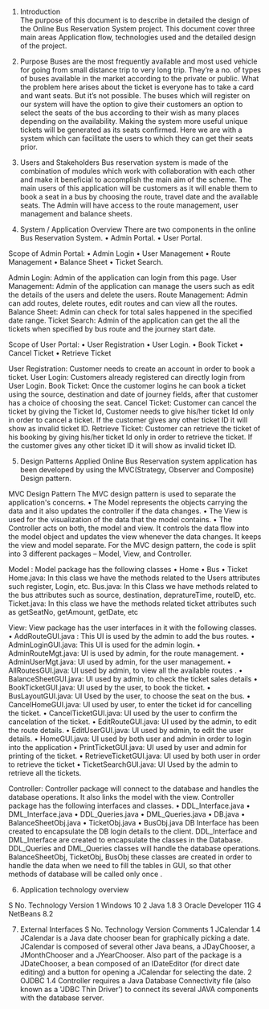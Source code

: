 
1.	Introduction	
The purpose of this document is to describe in detailed the design of the Online Bus Reservation System project. This document cover three main areas Application flow, technologies used and the detailed design of the project. 
2.	Purpose 
Buses are the most frequently available and most used vehicle for going from small distance trip to very long trip. They’re a no. of types of buses available in the market according to the private or public. What the problem here arises about the ticket is everyone has to take a card and want seats. But it’s not possible. The buses which will register on our system will have the option to give their customers an option to select the seats of the bus according to their wish as many places depending on the availability.
Making the system more useful unique tickets will be generated as its seats confirmed. Here we are with a system which can facilitate the users to which they can get their seats prior.

3.	Users and Stakeholders
Bus reservation system is made of the combination of modules which work with collaboration with each other and make it beneficial to accomplish the main aim of the scheme.
The main users of this application will be customers as it will enable them to book a seat in a bus by choosing the route, travel date and the available seats.
The Admin will have access to the route management, user management and balance sheets.
4.	System / Application Overview
There are two components in the online Bus Reservation System.
•	Admin Portal.
•	User Portal.

Scope of Admin Portal:
•	Admin Login
•	User Management
•	Route Management
•	Balance Sheet
•	Ticket Search.

Admin Login: Admin of the application can login from this page.
User Management: Admin of the application can manage the users such as edit the details of the users and delete the users.
Route Management: Admin can add routes, delete routes, edit routes and can view all the routes.
Balance Sheet: Admin can check for total sales happened in the specified date range.
Ticket Search: Admin of the application can get the all the tickets when specified by bus route and the journey start date.
 
Scope of User Portal:
•	User Registration
•	User Login.
•	Book Ticket
•	Cancel Ticket
•	Retrieve Ticket

User Registration: Customer needs to create an account in order to book a ticket.
User Login: Customers already registered can directly login from User Login.
Book Ticket: Once the customer logins he can book a ticket using the source, destination and date of journey fields, after that customer has a choice of choosing the seat.
Cancel Ticket:  Customer can cancel the ticket by giving the Ticket Id, Customer needs to give his/her ticket Id only in order to cancel a ticket. If the customer gives any other ticket ID it will show as invalid ticket ID.
Retrieve Ticket: Customer can retrieve the ticket of his booking by giving his/her ticket Id only in order to retrieve the ticket. If the customer gives any other ticket ID it will show as invalid ticket ID.
 

5.	Design Patterns Applied
Online Bus Reservation system application has been developed by using the MVC(Strategy, Observer and Composite) Design pattern.

MVC Design Pattern
The MVC design pattern is used to separate the application's concerns.
•	The Model represents the objects carrying the data and it also updates the controller if the data changes.
•	The View is used for the visualization of the data that the model contains.
•	The Controller acts on both, the model and view. It controls the data flow into the model object and updates the view whenever the data changes. It keeps the view and model separate.
For the MVC design pattern, the code is split into 3 different packages – Model, View, and Controller. 

Model : 
Model package has the following classes
•	Home
•	Bus
•	Ticket	
Home.java:  In this class we have the methods related to the Users attributes such register, Login, etc.
Bus.java:  In this Class we have methods related to the bus attributes such as source, destination, depratureTime, routeID, etc.
Ticket.java: In this class we have the methods related ticket attributes such as getSeatNo, getAmount, getDate, etc
			

View: 
View package has the user interfaces in it with the following classes.
•	AddRouteGUI.java : This UI is used by the admin to add the bus routes.
•	AdminLoginGUI.java: This UI is used for the admin login.
•	AdminRouteMgt.java: UI is used by admin, for the route management.
•	AdminUserMgt.java: UI used by admin, for the user management.
•	AllRoutesGUI.java: UI used by admin, to view all the available routes .
•	BalanceSheetGUI.java: UI used by admin, to check the ticket sales details
•	BookTicketGUI.java: UI used by the user, to book the ticket.
•	BusLayoutGUI.java: UI Used by the user, to choose the seat on the bus.
•	CancelHomeGUI.java: UI used by user, to enter the ticket id for cancelling the ticket.
•	CancelTicketGUI.java: UI used by the user to confirm the cancelation of the ticket.
•	EditRouteGUI.java: UI used by the admin, to edit the route details.
•	EditUserGUI.java: UI used by admin, to edit the user details.
•	HomeGUI.java: UI used by both user and admin in order to login into the application
•	PrintTicketGUI.java: UI used by user and admin for printing of the ticket.
•	RetrieveTicketGUI.java: UI used by both user in order to retrieve the ticket
•	TicketSearchGUI.java: UI Used by the admin to retrieve all the tickets.



Controller:
Controller package will connect to the database and handles the database operations. It also links the model with the view.
Controller package has the following interfaces and classes.
•	DDL_Interface.java
•	DML_Interface.java
•	DDL_Queries.java
•	DML_Queries.java
•	DB.java
•	BalanceSheetObj.java
•	TicketObj.java
•	BusObj.java
DB Interface has been created to encapsulate the DB login details to the client.
DDL_Interface and DML_Interface are created to encapsulate the classes in the Database. DDL_Queries and DML_Queries classes will handle the database operations.
BalanceSheetObj, TicketObj, BusObj these classes are created in order to handle the data when we need to fill the tables in GUI, so that other methods of database will be called only once .

6.	Application technology overview

S No.	Technology	Version
1	Windows	10
2	Java	1.8
3	Oracle Developer	11G
4	NetBeans	8.2

7.	External Interfaces
S No.
	Technology	Version	Comments
1	JCalendar	1.4	JCalendar is a Java date chooser bean for graphically picking a date. JCalendar is composed of several other Java beans, a JDayChooser, a JMonthChooser and a JYearChooser. Also part of the package is a JDateChooser, a bean composed of an IDateEditor (for direct date editing) and a button for opening a JCalendar for selecting the date.
2	OJDBC	1.4	Controller requires a Java Database Connectivity file (also known as a 'JDBC Thin Driver') to connect its several JAVA components with the database server.
